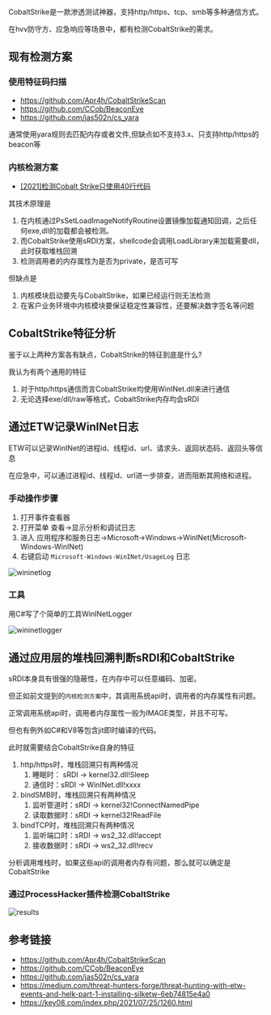 CobaltStrike是一款渗透测试神器，支持http/https、tcp、smb等多种通信方式。

在hvv防守方、应急响应等场景中，都有检测CobaltStrike的需求。

## 现有检测方案

### 使用特征码扫描

* <https://github.com/Apr4h/CobaltStrikeScan>
* <https://github.com/CCob/BeaconEye>
* <https://github.com/jas502n/cs_yara>

通常使用yara规则去匹配内存或者文件,但缺点如不支持3.x、只支持http/https的beacon等

### 内核检测方案

* [[2021]检测Cobalt Strike只使用40行代码](https://key08.com/index.php/2021/07/25/1260.html)

其技术原理是

1. 在内核通过PsSetLoadImageNotifyRoutine设置镜像加载通知回调，之后任何exe,dll的加载都会被检测。
1. 而CobaltStrike使用sRDI方案，shellcode会调用LoadLibrary来加载需要dll，此时获取堆栈回溯
1. 检测调用者的内存属性为是否为private，是否可写

但缺点是

1. 内核模块启动要先与CobaltStrike，如果已经运行则无法检测
1. 在客户业务环境中内核模块要保证稳定性兼容性，还要解决数字签名等问题

## CobaltStrike特征分析

鉴于以上两种方案各有缺点，CobaltStrike的特征到底是什么?

我认为有两个通用的特征

1. 对于http/https通信而言CobaltStrike均使用WinINet.dll来进行通信
1. 无论选择exe/dll/raw等格式，CobaltStrike内存均会sRDI

## 通过ETW记录WinINet日志

ETW可以记录WinINet的进程id、线程id、url、请求头、返回状态码、返回头等信息

在应急中，可以通过进程id、线程id、url进一步排查，进而阻断其网络和进程。

### 手动操作步骤

1. 打开事件查看器
1. 打开菜单 查看->显示分析和调试日志
1. 进入 应用程序和服务日志->Microsoft->Windows->WinINet(Microsoft-Windows-WinINet)
1. 右键启动 `Microsoft-Windows-WinINet/UsageLog` 日志

![wininetlog](https://guage.cool/cobaltstrike-detect/wininetlog.png)

### 工具

用C#写了个简单的工具WinINetLogger

![wininetlogger](https://guage.cool/cobaltstrike-detect/wininetlogger.png)

## 通过应用层的堆栈回溯判断sRDI和CobaltStrike

sRDI本身具有很强的隐蔽性，在内存中可以任意编码、加密。

但正如前文提到的`内核检测方案`中，其调用系统api时，调用者的内存属性有问题。

正常调用系统api时，调用者内存属性一般为IMAGE类型，并且不可写。

但也有例外如C#和V8等包含jit即时编译的代码。

此时就需要结合CobaltStrike自身的特征

1. http/https时，堆栈回溯只有两种情况
    1. 睡眠时： sRDI -> kernel32.dll!Sleep
    1. 通信时：sRDI -> WinINet.dll!xxxx
1. bindSMB时，堆栈回溯只有两种情况
    1. 监听管道时：sRDI -> kernel32!ConnectNamedPipe
    1. 读取数据时：sRDI -> kernel32!ReadFile
1. bindTCP时，堆栈回溯只有两种情况
    1. 监听端口时：sRDI -> ws2_32.dll!accept
    2. 接收数据时：sRDI -> ws2_32.dll!recv

分析调用堆栈时，如果这些api的调用者内存有问题，那么就可以确定是CobaltStrike

### 通过ProcessHacker插件检测CobaltStrike

![results](https://guage.cool/cobaltstrike-detect/results.png)

## 参考链接

* <https://github.com/Apr4h/CobaltStrikeScan>
* <https://github.com/CCob/BeaconEye>
* <https://github.com/jas502n/cs_yara>
* <https://medium.com/threat-hunters-forge/threat-hunting-with-etw-events-and-helk-part-1-installing-silketw-6eb74815e4a0>
* <https://key08.com/index.php/2021/07/25/1260.html>
